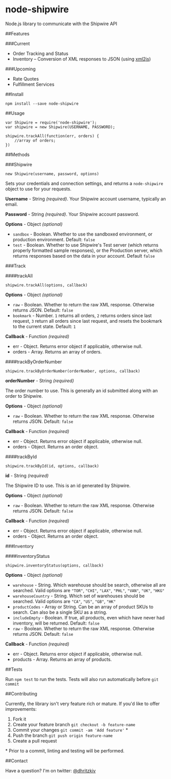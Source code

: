 node-shipwire
=============

Node.js library to communicate with the Shipwire API

##Features

###Current

- Order Tracking and Status
- Inventory
– Conversion of XML responses to JSON (using [xml2js](https://github.com/Leonidas-from-XIV/node-xml2js))

###Upcoming

- Rate Quotes
- Fulfillment Services


##Install

`npm install --save node-shipwire`

##Usage

	var Shipwire = require('node-shipwire');
	var shipwire = new Shipwire(USERNAME, PASSWORD);

	shipwire.trackAll(function(err, orders) {
		//array of orders;
	})

##Methods

###Shipwire

	new Shipwire(username, password, options)

Sets your credentials and connection settings, and returns a `node-shipwire` object to use for your requests.

**Username** - String *(required)*.
Your Shipwire account username, typically an email.

**Password** - String *(required)*.
Your Shipwire account password.

**Options** - Object *(optional)*

- `sandbox` - Boolean. Whether to use the sandboxed environment, or production environment. Default: `false`
- `test` - Boolean. Whether to use Shipwire's Test server (which returns properly formatted sample responses), or the Production server, which returns responses based on the data in your account. Default `false`

###Track

####trackAll

	shipwire.trackAll(options, callback)

**Options** - Object *(optional)*

- `raw` - Boolean. Whether to return the raw XML response. Otherwise returns JSON. Default: `false`
- `bookmark` - Number. `1` returns all orders, `2` returns orders since last request, `3` return all orders since last request, and resets the bookmark to the current state. Default: `1`

**Callback** - Function *(required)*

- err - Object. Returns error object if applicable, otherwise null.
- orders - Array. Returns an array of orders.


####trackByOrderNumber

	shipwire.trackByOrderNumber(orderNumber, options, callback)

**orderNumber** - String *(required)*

The order number to use. This is generally an id submitted along with an order to Shipwire.

**Options** - Object *(optional)*

- `raw` - Boolean. Whether to return the raw XML response. Otherwise returns JSON. Default: `false`

**Callback** - Function *(required)*

- err - Object. Returns error object if applicable, otherwise null.
- orders - Object. Returns an order object.


####trackById

	shipwire.trackById(id, options, callback)

**id** - String *(required)*

The Shipwire ID to use. This is an id generated by Shipwire.

**Options** - Object *(optional)*

- `raw` - Boolean. Whether to return the raw XML response. Otherwise returns JSON. Default: `false`

**Callback** - Function *(required)*

- err - Object. Returns error object if applicable, otherwise null.
- orders - Object. Returns an order object.


###Inventory

####inventoryStatus

	shipwire.inventoryStatus(options, callback)

**Options** - Object *(optional)*

- `warehouse` - String. Which warehouse should be search, otherwise all are searched. Valid options are `"TOR"`, `"CHI"`, `"LAX"`, `"PHL"`, `"VAN"`, `"UK"`, `"HKG"`
- `warehouseCountry` - String. Which set of warehouses should be searched. Valid options are `"CA"`, `"US"`, `"GB"`, `"HK"`
- `productCodes` - Array or String. Can be an array of product SKUs to search. Can also be a single SKU as a string.
- `includeEmpty` - Boolean. If true, all products, even which have never had inventory, will be returned. Default: `false`
- `raw` - Boolean. Whether to return the raw XML response. Otherwise returns JSON. Default: `false`

**Callback** - Function *(required)*

- err - Object. Returns error object if applicable, otherwise null.
- products - Array. Returns an array of products.

##Tests

Run `npm test` to run the tests.
Tests will also run automatically before `git commit`

##Contributing

Currently, the library isn't very feature rich or mature. If you'd like to offer improvements:

1. Fork it
2. Create your feature branch `git checkout -b feature-name`
3. Commit your changes `git commit -am 'Add feature'` *
4. Push the branch `git push origin feature-name`
5. Create a pull request

\* Prior to a commit, linting and testing will be performed.


##Contact

Have a question? I'm on twitter: [@dhritzkiv](https://twitter.com/dhritzkiv)